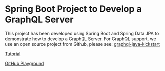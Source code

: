 # Spring Boot Project to Develop a GraphQL Server
This project has been developed using Spring Boot and Spring Data JPA to demonstrate how to develop a GraphQL Server. For GraphQL support, we use an open source project from Github, please see: [graphql-java-kickstart](https://github.com/graphql-java-kickstart)

[Tutorial](https://medium.com/@md.ali.azam/graphql-api-server-using-spring-boot-jpa-41ac1f6ad1c)

[GitHub Playground](https://docs.github.com/en/graphql/overview/explorer)